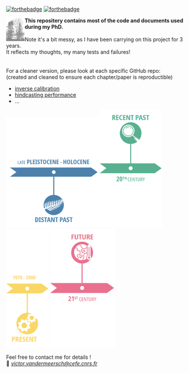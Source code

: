 [![forthebadge](https://forthebadge.com/images/badges/60-percent-of-the-time-works-every-time.svg)](https://forthebadge.com) [![forthebadge](https://forthebadge.com/images/badges/powered-by-coffee.svg)](https://forthebadge.com)

<img align="left" src="https://github.com/vvandermeersch/vvandermeersch/blob/main/tree.png" width="10%">

**This repositery contains most of the code and documents used during my PhD.** \
\
Note it's a bit messy, as I have been carrying on this project for 3 years.\
It reflects my thoughts, my many tests and failures!
\
\
\
For a cleaner version, please look at each specific GitHub repo:\
(created and cleaned to ensure each chapter/paper is reproductible)
- [inverse calibration](https://github.com/vvandermeersch/inverse_calibration)
- [hindcasting performance](https://github.com/vvandermeersch/past_robustness)
- ...

[<img src="notebook/schema_timeline/1.png" width="250">](https://github.com/vvandermeersch/past_robustness) [<img src="notebook/schema_timeline/2.png" width="168.6">]() [<img src="notebook/schema_timeline/3.png" width="115.5">](https://github.com/vvandermeersch/inverse_calibration) [<img src="notebook/schema_timeline/4.png" width="175.2">]()

Feel free to contact me for details !  
:email: *victor.vandermeersch@cefe.cnrs.fr*






